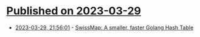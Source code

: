 # [Published on 2023-03-29](index.md)

* [2023-03-29, 21:56:01](https://lobste.rs/s/aestxq/swissmap_smaller_faster_golang_hash) - [SwissMap: A smaller, faster Golang Hash Table](https://www.dolthub.com/blog/2023-03-28-swiss-map/)
